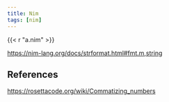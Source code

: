 ```yaml
---
title: Nim
tags: [nim]
---
```


{{< r "a.nim" >}}

<https://nim-lang.org/docs/strformat.html#fmt.m,string>

## References

<https://rosettacode.org/wiki/Commatizing_numbers>
